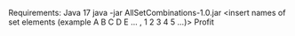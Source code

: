 Requirements: Java 17
java -jar AllSetCombinations-1.0.jar
<insert number of elements in your set>
<insert names of set elements (example A B C D E ... , 1 2 3 4 5 ...)>
Profit
